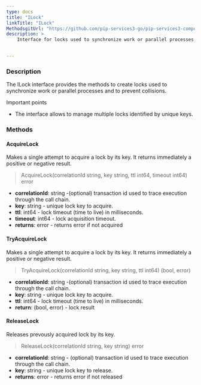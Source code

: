 ```yaml
---
type: docs
title: "ILock"
linkTitle: "ILock"
MethodsgitUrl: "https://github.com/pip-services3-go/pip-services3-components-go"
description: >
    Interface for locks used to synchronize work or parallel processes and to prevent collisions.

    
---
```


### Description

The ILock interface provides the methods to create locks used to synchronize work or parallel processes and to prevent collisions.

Important points

- The interface allows to manage multiple locks identified by unique keys. 

### Methods

#### AcquireLock
Makes a single attempt to acquire a lock by its key.
It returns immediately a positive or negative result.

> AcquireLock(correlationId string, key string, ttl int64, timeout int64) error

- **correlationId**: string -(optional) transaction id used to trace execution through the call chain. 
- **key**: string - unique lock key to acquire.
- **ttl**: int64 - lock timeout (time to live) in milliseconds.
- **timeout**: int64 - lock acquisition timeout.
- **returns**: error - returns error if not acquired



#### TryAcquireLock
Makes a single attempt to acquire a lock by its key.
It returns immediately a positive or negative result.

> TryAcquireLock(correlationId string, key string, ttl int64) (bool, error)

- **correlationId**: string -(optional) transaction id used to trace execution through the call chain. 
- **key**: string - unique lock key to acquire.
- **ttl**: int64 - lock timeout (time to live) in milliseconds.
- **return**: (bool, error) - lock result


#### ReleaseLock
Releases prevously acquired lock by its key.

> ReleaseLock(correlationId string, key string) error

- **correlationId**: string - (optional) transaction id used to trace execution through the call chain.
- **key**: string - unique lock key to release.
- **returns**: error - returns error if not released
